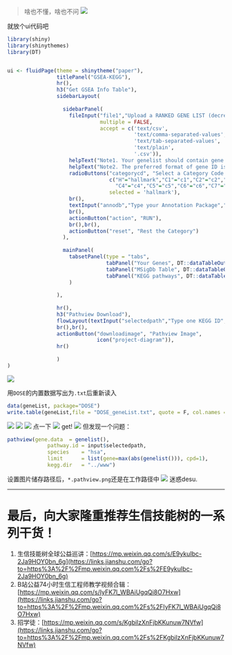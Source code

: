 > 啥也不懂，啥也不问
![](https://upload-images.jianshu.io/upload_images/14383117-144ee33a1f53a0f2.png?imageMogr2/auto-orient/strip%7CimageView2/2/w/1240)

就放个ui代码吧
```R
library(shiny)
library(shinythemes)
library(DT)


ui <- fluidPage(theme = shinytheme("paper"),
                titlePanel("GSEA-KEGG"),
                hr(),
                h3("Get GSEA Info Table"),
                sidebarLayout(
                  
                  sidebarPanel(
                    fileInput("file1","Upload a RANKED GENE LIST (decreasing order) file",
                              multiple = FALSE,
                              accept = c('text/csv',
                                         'text/comma-separated-values',
                                         'text/tab-separated-values',
                                         'text/plain',
                                         '.csv')),
                    helpText("Note1. Your genelist should contain gene ID with corresponding numeric variable (e.g., FC)."),
                    helpText("Note2. The preferred format of gene ID is ENTREZID."),
                    radioButtons("categorycd", "Select a Category Code from ", 
                                 c("H"="hallmark","C1"="c1","C2"="c2","C3"="c3",
                                   "C4"="c4","C5"="c5","C6"="c6","C7"="c7"),
                                 selected = 'hallmark'),
                    br(),
                    textInput("annodb","Type your Annotation Package","org.Hs.eg.db"),
                    br(),
                    actionButton("action", "RUN"),
                    br(),br(),
                    actionButton("reset", "Rest the Category")
                  ),
                  
                  mainPanel(
                    tabsetPanel(type = "tabs", 
                                tabPanel("Your Genes", DT::dataTableOutput("genetable")),
                                tabPanel("MSigDb Table", DT::dataTableOutput("msigtable")),
                                tabPanel("KEGG pathways", DT::dataTableOutput("keggoutput")))
                    )
                  
                ),
                  
                hr(),
                h3("Pathview Download"),
                flowLayout(textInput("selectedpath","Type one KEGG ID","hsa00270"),
                br(),br(),
                actionButton("downloadimage", "Pathview Image",
                             icon("project-diagram")),
                hr()
                  
                )
)
```

![](https://upload-images.jianshu.io/upload_images/14383117-bb22f08b23634265.png?imageMogr2/auto-orient/strip%7CimageView2/2/w/1240)

用`DOSE`的内置数据写出为`.txt`后重新读入
```R
data(geneList, package="DOSE")
write.table(geneList,file = "DOSE_geneList.txt", quote = F, col.names = F, sep = "\t")
```
![](https://upload-images.jianshu.io/upload_images/14383117-0e97b43d8d3bfe97.png?imageMogr2/auto-orient/strip%7CimageView2/2/w/1240)
![](https://upload-images.jianshu.io/upload_images/14383117-9fc7fc230ad2ac8c.png?imageMogr2/auto-orient/strip%7CimageView2/2/w/1240)
![](https://upload-images.jianshu.io/upload_images/14383117-ece9bc0d4cc24cf9.png?imageMogr2/auto-orient/strip%7CimageView2/2/w/1240)
点一下
![](https://upload-images.jianshu.io/upload_images/14383117-92cfb2e77390c787.png?imageMogr2/auto-orient/strip%7CimageView2/2/w/1240)
get!
![](https://upload-images.jianshu.io/upload_images/14383117-1eb572c69080be7f.png?imageMogr2/auto-orient/strip%7CimageView2/2/w/1240)
但发现一个问题：
```R
pathview(gene.data  = genelist(),
             pathway.id = input$selectedpath,
             species    = "hsa",
             limit      = list(gene=max(abs(genelist())), cpd=1),
             kegg.dir   = "../www")
```
设置图片储存路径后，`*.pathview.png`还是在工作路径中
![](https://upload-images.jianshu.io/upload_images/14383117-f8f448d6c70554d7.png?imageMogr2/auto-orient/strip%7CimageView2/2/w/1240)
迷惑desu.

---
# 最后，向大家隆重推荐生信技能树的一系列干货！

1.  生信技能树全球公益巡讲：[https://mp.weixin.qq.com/s/E9ykuIbc-2Ja9HOY0bn_6g](https://links.jianshu.com/go?to=https%3A%2F%2Fmp.weixin.qq.com%2Fs%2FE9ykuIbc-2Ja9HOY0bn_6g)
2.  B站公益74小时生信工程师教学视频合辑：[https://mp.weixin.qq.com/s/IyFK7l_WBAiUgqQi8O7Hxw](https://links.jianshu.com/go?to=https%3A%2F%2Fmp.weixin.qq.com%2Fs%2FIyFK7l_WBAiUgqQi8O7Hxw)
3.  招学徒：[https://mp.weixin.qq.com/s/KgbilzXnFjbKKunuw7NVfw](https://links.jianshu.com/go?to=https%3A%2F%2Fmp.weixin.qq.com%2Fs%2FKgbilzXnFjbKKunuw7NVfw)
